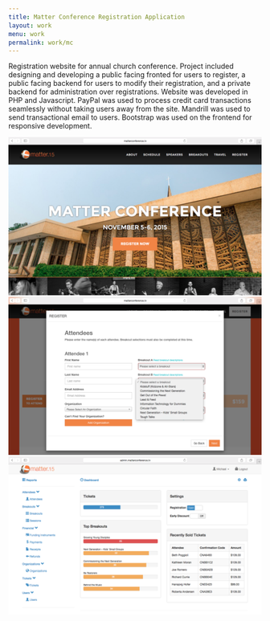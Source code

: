 ```yaml
---
title: Matter Conference Registration Application
layout: work
menu: work
permalink: work/mc
---
```


Registration website for annual church conference.  Project included designing and developing a public facing fronted for users to register, a public facing backend for users to modify their registration, and a private backend for administration over registrations.
Website was developed in PHP and Javascript.  PayPal was used to process credit card transactions seamlessly without taking users away from the site.  Mandrill was used to send transactional email to users.  Bootstrap was used on the frontend for responsive development.

![Matter Conference 1](/work/images/matter-conference-1.png)
![Matter Conference 2](/work/images/matter-conference-2.png)
![Matter Conference 3](/work/images/matter-conference-3.png)